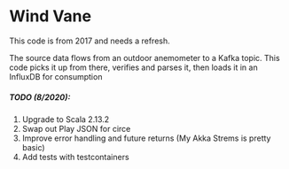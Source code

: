 # Wind Vane

This code is from 2017 and needs a refresh.

The source data flows from an outdoor anemometer to a Kafka topic. This code picks it up from there, verifies and parses it, then loads it in an InfluxDB for consumption

##### TODO (8/2020):
1. Upgrade to Scala 2.13.2
2. Swap out Play JSON for circe
3. Improve error handling and future returns (My Akka Strems is pretty basic)
4. Add tests with testcontainers